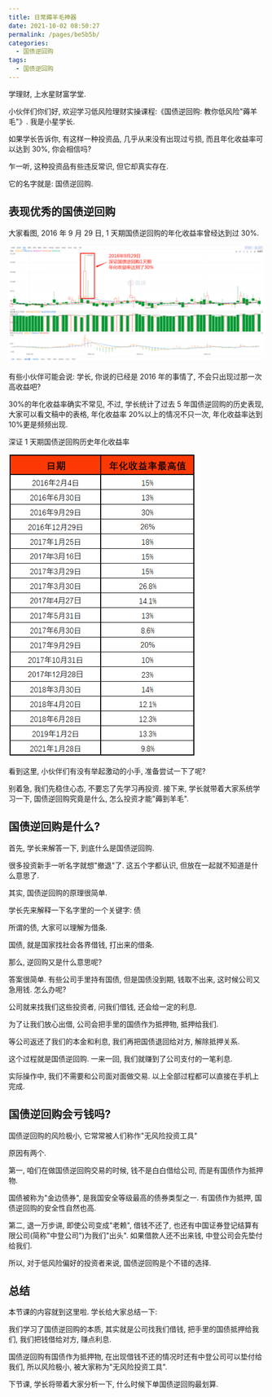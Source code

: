 ```yaml
---
title: 日常薅羊毛神器
date: 2021-10-02 08:50:27
permalink: /pages/be5b5b/
categories:
  - 国债逆回购
tags:
  - 国债逆回购
---
```


学理财, 上水星财富学堂.

小伙伴们你们好, 欢迎学习低风险理财实操课程:《国债逆回购: 教你低风险"薅羊毛"》. 我是小星学长.

如果学长告诉你, 有这样一种投资品, 几乎从来没有出现过亏损, 而且年化收益率可以达到 30%, 你会相信吗?

乍一听, 这种投资品有些违反常识, 但它却真实存在.

它的名字就是: 国债逆回购.

## 表现优秀的国债逆回购

大家看图, 2016 年 9 月 29 日, 1 天期国债逆回购的年化收益率曾经达到过 30%.

![](../.vuepress/public/img/T-bond/000.png)

有些小伙伴可能会说: 学长, 你说的已经是 2016 年的事情了, 不会只出现过那一次高收益吧?

30%的年化收益率确实不常见, 不过, 学长统计了过去 5 年国债逆回购的历史表现, 大家可以看文稿中的表格, 年化收益率 20%以上的情况不只一次, 年化收益率达到 10%更是频频出现.

深证 1 天期国债逆回购历史年化收益率

![](../.vuepress/public/img/T-bond/001.png)

看到这里, 小伙伴们有没有举起激动的小手, 准备尝试一下了呢?

别着急, 我们先稳住心态, 不要忘了先学习再投资. 接下来, 学长就带着大家系统学习一下, 国债逆回购究竟是什么, 怎么投资才能"薅到羊毛".

## 国债逆回购是什么?

首先, 学长来解答一下, 到底什么是国债逆回购.

很多投资新手一听名字就想"撤退"了. 这五个字都认识, 但放在一起就不知道是什么意思了.

其实, 国债逆回购的原理很简单.

学长先来解释一下名字里的一个关键字: 债

所谓的债, 大家可以理解为借条.

国债, 就是国家找社会各界借钱, 打出来的借条.

那么, 逆回购又是什么意思呢?

答案很简单. 有些公司手里持有国债, 但是国债没到期, 钱取不出来, 这时候公司又急用钱. 怎么办呢?

公司就来找我们这些投资者, 问我们借钱, 还会给一定的利息.

为了让我们放心出借, 公司会把手里的国债作为抵押物, 抵押给我们.

等公司返还了我们的本金和利息, 我们再把国债退回给对方, 解除抵押关系.

这个过程就是国债逆回购. 一来一回, 我们就赚到了公司支付的一笔利息.

实际操作中, 我们不需要和公司面对面做交易. 以上全部过程都可以直接在手机上完成.

## 国债逆回购会亏钱吗?

国债逆回购的风险极小, 它常常被人们称作"无风险投资工具"

原因有两个.

第一, 咱们在做国债逆回购交易的时候, 钱不是白白借给公司, 而是有国债作为抵押物.

国债被称为"金边债券", 是我国安全等级最高的债券类型之一. 有国债作为抵押, 国债逆回购的安全性自然也高.

第二, 退一万步讲, 即使公司变成"老赖", 借钱不还了, 也还有中国证券登记结算有限公司(简称"中登公司")为我们"出头". 如果借款人还不出来钱, 中登公司会先垫付给我们.

所以, 对于低风险偏好的投资者来说, 国债逆回购是个不错的选择.

## 总结

本节课的内容就到这里啦. 学长给大家总结一下:

我们学习了国债逆回购的本质, 其实就是公司找我们借钱, 把手里的国债抵押给我们, 我们把钱借给对方, 赚点利息.

国债逆回购有国债作为抵押物, 在出现借钱不还的情况时还有中登公司可以垫付给我们, 所以风险极小, 被大家称为"无风险投资工具".

下节课, 学长将带着大家分析一下, 什么时候下单国债逆回购最划算.
